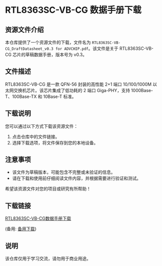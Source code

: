# RTL8363SC-VB-CG 数据手册下载

## 资源文件介绍

本仓库提供了一个资源文件的下载，文件名为 `RTL8363SC-VB-CG_DraftDatasheet_v0.3 for ADVCHIP.pdf`。该文件是关于 RTL8363SC-VB-CG 芯片的草稿数据手册，版本号为 v0.3。

## 文件描述

RTL8363SC-VB-CG 是一款 QFN-56 封装的高性能 2+1 端口 10/100/1000M 以太网交换机芯片。该芯片集成了低功耗的 2 端口 Giga-PHY，支持 1000Base-T、100Base-TX 和 10Base-T 标准。

## 下载说明

您可以通过以下方式下载该资源文件：

1. 点击仓库中的文件链接。
2. 选择下载选项，将文件保存到您的本地设备。

## 注意事项

- 该文件为草稿版本，可能包含不完整或未验证的信息。
- 请在下载和使用前仔细阅读文件内容，并根据需要进行验证和测试。

希望该资源文件对您的项目或研究有所帮助！

## 下载链接
[RTL8363SC-VB-CG数据手册下载](https://pan.quark.cn/s/ba8c3431f6c8) 

(备用: [备用下载](https://pan.baidu.com/s/1AkKHBvRMEBC9YE-zlfQLhg?pwd=i0gc))

## 说明

该仓库仅用于学习交流，请勿用于商业用途。
